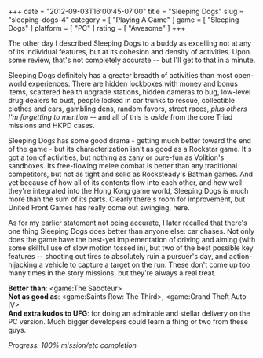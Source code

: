 +++
date = "2012-09-03T16:00:45-07:00"
title = "Sleeping Dogs"
slug = "sleeping-dogs-4"
category = [ "Playing A Game" ]
game = [ "Sleeping Dogs" ]
platform = [ "PC" ]
rating = [ "Awesome" ]
+++

The other day I described Sleeping Dogs to a buddy as excelling not at any of its individual features, but at its cohesion and density of activities.  Upon some review, that's not completely accurate -- but I'll get to that in a minute.

Sleeping Dogs definitely has a greater breadth of activities than most open-world experiences.  There are hidden lockboxes with money and bonus items, scattered health upgrade stations, hidden cameras to bug, low-level drug dealers to bust, people locked in car trunks to rescue, collectible clothes and cars, gambling dens, random favors, street races, <i>plus others I'm forgetting to mention</i> -- and all of this is <i>aside</i> from the core Triad missions and HKPD cases.

Sleeping Dogs has some good drama - getting much better toward the end of the game - but its characterization isn't as good as a Rockstar game.  It's got a ton of activities, but nothing as zany or pure-fun as Volition's sandboxes.  Its free-flowing melee combat is better than any traditional competitors, but not as tight and solid as Rocksteady's Batman games.  And yet because of how all of its contents flow into each other, and how well they're integrated into the Hong Kong game world, Sleeping Dogs is much more than the sum of its parts.  Clearly there's room for improvement, but United Front Games has really come out swinging, here.

As for my earlier statement not being accurate, I later recalled that there's one thing Sleeping Dogs does better than anyone else: car chases.  Not only does the game have the best-yet implementation of driving and aiming (with some skillful use of slow motion tossed in), but two of the best possible key features -- shooting out tires to absolutely ruin a pursuer's day, and action-hijacking a vehicle to capture a target on the run.  These don't come up too many times in the story missions, but they're always a real treat.

<b>Better than</b>: <game:The Saboteur>  
<b>Not as good as</b>: <game:Saints Row: The Third>, <game:Grand Theft Auto IV>  
<b>And extra kudos to UFG</b>: for doing an admirable and stellar delivery on the PC version.  Much bigger developers could learn a thing or two from these guys.

<i>Progress: 100% mission/etc completion</i>